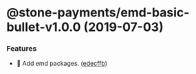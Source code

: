 # @stone-payments/emd-basic-bullet-v1.0.0 (2019-07-03)


### Features

* :rocket: Add emd packages. ([edecffb](https://github.com/stone-payments/emerald-web-framework/commit/edecffb))
